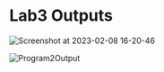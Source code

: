 # Lab3 Outputs

![Screenshot at 2023-02-08 16-20-46](https://user-images.githubusercontent.com/123590135/217664454-1a1c8555-976c-41d8-8468-9fd9a3b9ca94.png)

![Program2Output](https://user-images.githubusercontent.com/123590135/217984509-0c413da6-dfcf-49d2-bd4c-dab8419c81cb.png)
